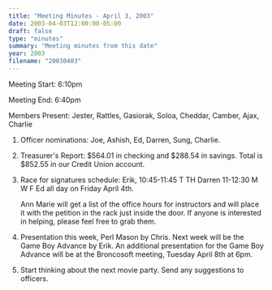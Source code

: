```yaml
---
title: "Meeting Minutes - April 3, 2003"
date: 2003-04-03T12:00:00-05:00
draft: false
type: "minutes"
summary: "Meeting minutes from this date"
year: 2003
filename: "20030403"
---
```


Meeting Start: 6:10pm </p><p>
Meeting End: 6:40pm </p><p>
Members Present: Jester, Rattles, Gasiorak, Soloa, Cheddar, Camber, Ajax, Charlie </p><p>
1. Officer nominations: Joe, Ashish, Ed, Darren, Sung, Charlie. </p><p>
2. Treasurer's Report: $564.01 in checking and $288.54 in savings.    Total is $852.55 in our Credit Union account. </p><p>
3. Race for signatures schedule:    Erik, 10:45-11:45 T TH    Darren 11-12:30 M W F    Ed all day on Friday April 4th. </p><p>
Ann Marie will get a list of the office hours for instructors and will place it with the petition in the rack just inside the door. If anyone is interested in helping, please feel free to grab them. </p><p>
4. Presentation this week, Perl Mason by Chris. Next week will be the Game Boy Advance by Erik. An additional presentation for the Game Boy Advance will be at the Broncosoft meeting, Tuesday April 8th at 6pm. </p><p>
5. Start thinking about the next movie party. Send any suggestions to officers.</p>
